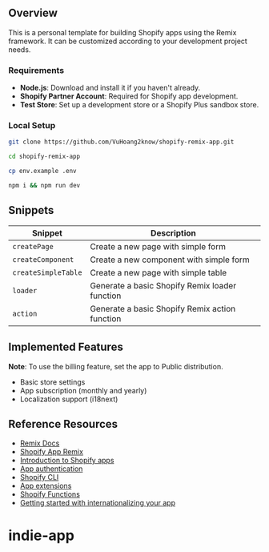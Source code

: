 ## Overview

This is a personal template for building Shopify apps using the Remix framework. It can be customized according to your development project needs.

### Requirements

- **Node.js**: Download and install it if you haven't already.
- **Shopify Partner Account**: Required for Shopify app development.
- **Test Store**: Set up a development store or a Shopify Plus sandbox store.

### Local Setup

```bash
git clone https://github.com/VuHoang2know/shopify-remix-app.git
```

```bash
cd shopify-remix-app
```

```bash
cp env.example .env
```

```bash
npm i && npm run dev
```

## Snippets

| Snippet             | Description                                    |
| ------------------- | ---------------------------------------------- |
| `createPage`        | Create a new page with simple form             |
| `createComponent`   | Create a new component with simple form        |
| `createSimpleTable` | Create a new page with simple table            |
| `loader`            | Generate a basic Shopify Remix loader function |
| `action`            | Generate a basic Shopify Remix action function |

## Implemented Features

**Note**: To use the billing feature, set the app to Public distribution.

- Basic store settings
- App subscription (monthly and yearly)
- Localization support (i18next)

## Reference Resources

- [Remix Docs](https://remix.run/docs/en/v1)
- [Shopify App Remix](https://shopify.dev/docs/api/shopify-app-remix)
- [Introduction to Shopify apps](https://shopify.dev/docs/apps/getting-started)
- [App authentication](https://shopify.dev/docs/apps/auth)
- [Shopify CLI](https://shopify.dev/docs/apps/tools/cli)
- [App extensions](https://shopify.dev/docs/apps/app-extensions/list)
- [Shopify Functions](https://shopify.dev/docs/api/functions)
- [Getting started with internationalizing your app](https://shopify.dev/docs/apps/best-practices/internationalization/getting-started)
# indie-app
